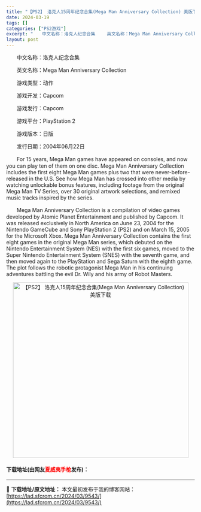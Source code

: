```yaml
---
title: "【PS2】 洛克人15周年纪念合集(Mega Man Anniversary Collection) 美版下载"
date: 2024-03-19
tags: []
categories: ["PS2游戏"]
excerpt: "　　中文名称：洛克人纪念合集 　　英文名称：Mega Man Anniversary Collection 　　游戏类型：动作 　　游戏开发：Capcom 　　游戏发行：Capcom 　　游戏平台：PlayStation 2 　　游戏版本：日版 　　发行日期：2004年06月22日 　　For 15&hellip;"
layout: post
---
```


 <p>　　中文名称：洛克人纪念合集</p> <p>　　英文名称：Mega Man Anniversary Collection</p> <p>　　游戏类型：动作</p> <p>　　游戏开发：Capcom</p> <p>　　游戏发行：Capcom</p> <p>　　游戏平台：PlayStation 2</p> <p>　　游戏版本：日版</p> <p>　　发行日期：2004年06月22日</p> <p>　　For 15 years, Mega Man games have appeared on consoles, and now you can play ten of them on one disc. Mega Man Anniversary Collection includes the first eight Mega Man games plus two that were never-before-released in the U.S. See how Mega Man has crossed into other media by watching unlockable bonus features, including footage from the original Mega Man TV Series, over 30 original artwork selections, and remixed music tracks inspired by the series.</p> <p>　　Mega Man Anniversary Collection is a compilation of video games developed by Atomic Planet Entertainment and published by Capcom. It was released exclusively in North America on June 23, 2004 for the Nintendo GameCube and Sony PlayStation 2 (PS2) and on March 15, 2005 for the Microsoft Xbox. Mega Man Anniversary Collection contains the first eight games in the original Mega Man series, which debuted on the Nintendo Entertainment System (NES) with the first six games, moved to the Super Nintendo Entertainment System (SNES) with the seventh game, and then moved again to the PlayStation and Sega Saturn with the eighth game. The plot follows the robotic protagonist Mega Man in his continuing adventures battling the evil Dr. Wily and his army of Robot Masters.</p> <p align="center"><img align="" border="0" src="https://lad.sfcrom.cn/wp-content/uploads/2024/03/20240319_65f997cf6ea23.jpg" width="469" alt="【PS2】 洛克人15周年纪念合集(Mega Man Anniversary Collection) 美版下载" /></p> <p><h4>下载地址(由网友<font color="red">夏威夷手枪</font>发布)：</h4></p> 

---
📖 **下载地址/原文地址：** 本文最初发布于我的博客网站：[https://lad.sfcrom.cn/2024/03/9543/](https://lad.sfcrom.cn/2024/03/9543/)
